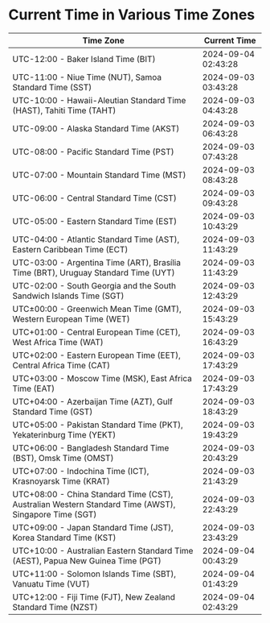 # Current Time in Various Time Zones

| Time Zone | Current Time |
|-----------|--------------|
| UTC-12:00 - Baker Island Time (BIT) | 2024-09-04 02:43:28 |
| UTC-11:00 - Niue Time (NUT), Samoa Standard Time (SST) | 2024-09-03 03:43:28 |
| UTC-10:00 - Hawaii-Aleutian Standard Time (HAST), Tahiti Time (TAHT) | 2024-09-03 04:43:28 |
| UTC-09:00 - Alaska Standard Time (AKST) | 2024-09-03 06:43:28 |
| UTC-08:00 - Pacific Standard Time (PST) | 2024-09-03 07:43:28 |
| UTC-07:00 - Mountain Standard Time (MST) | 2024-09-03 08:43:28 |
| UTC-06:00 - Central Standard Time (CST) | 2024-09-03 09:43:28 |
| UTC-05:00 - Eastern Standard Time (EST) | 2024-09-03 10:43:29 |
| UTC-04:00 - Atlantic Standard Time (AST), Eastern Caribbean Time (ECT) | 2024-09-03 11:43:29 |
| UTC-03:00 - Argentina Time (ART), Brasília Time (BRT), Uruguay Standard Time (UYT) | 2024-09-03 11:43:29 |
| UTC-02:00 - South Georgia and the South Sandwich Islands Time (SGT) | 2024-09-03 12:43:29 |
| UTC±00:00 - Greenwich Mean Time (GMT), Western European Time (WET) | 2024-09-03 15:43:29 |
| UTC+01:00 - Central European Time (CET), West Africa Time (WAT) | 2024-09-03 16:43:29 |
| UTC+02:00 - Eastern European Time (EET), Central Africa Time (CAT) | 2024-09-03 17:43:29 |
| UTC+03:00 - Moscow Time (MSK), East Africa Time (EAT) | 2024-09-03 17:43:29 |
| UTC+04:00 - Azerbaijan Time (AZT), Gulf Standard Time (GST) | 2024-09-03 18:43:29 |
| UTC+05:00 - Pakistan Standard Time (PKT), Yekaterinburg Time (YEKT) | 2024-09-03 19:43:29 |
| UTC+06:00 - Bangladesh Standard Time (BST), Omsk Time (OMST) | 2024-09-03 20:43:29 |
| UTC+07:00 - Indochina Time (ICT), Krasnoyarsk Time (KRAT) | 2024-09-03 21:43:29 |
| UTC+08:00 - China Standard Time (CST), Australian Western Standard Time (AWST), Singapore Time (SGT) | 2024-09-03 22:43:29 |
| UTC+09:00 - Japan Standard Time (JST), Korea Standard Time (KST) | 2024-09-03 23:43:29 |
| UTC+10:00 - Australian Eastern Standard Time (AEST), Papua New Guinea Time (PGT) | 2024-09-04 00:43:29 |
| UTC+11:00 - Solomon Islands Time (SBT), Vanuatu Time (VUT) | 2024-09-04 01:43:29 |
| UTC+12:00 - Fiji Time (FJT), New Zealand Standard Time (NZST) | 2024-09-04 02:43:29 |
